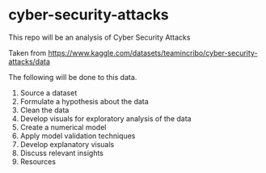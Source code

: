 # cyber-security-attacks
This repo will be an analysis of Cyber Security Attacks

Taken from https://www.kaggle.com/datasets/teamincribo/cyber-security-attacks/data

The following will be done to this data.

1. Source a dataset
2. Formulate a hypothesis about the data 
3. Clean the data 
4. Develop visuals for exploratory analysis of the data 
5. Create a numerical model
6. Apply model validation techniques 
7. Develop explanatory visuals 
8. Discuss relevant insights 
9. Resources 

